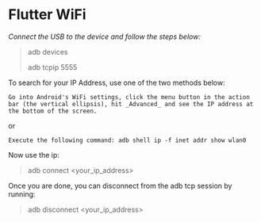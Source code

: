 # Flutter WiFi

*Connect the USB to the device and follow the steps below:*

>    adb devices
> 
>    adb tcpip 5555

To search for your IP Address, use one of the two methods below:

    Go into Android's WiFi settings, click the menu button in the action bar (the vertical ellipsis), hit _Advanced_ and see the IP address at the bottom of the screen.

or
```
Execute the following command: adb shell ip -f inet addr show wlan0
```
Now use the ip:
>    adb connect <your_ip_address>

Once you are done, you can disconnect from the adb tcp session by running:

> adb disconnect <your_ip_address>
